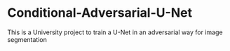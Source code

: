 # Conditional-Adversarial-U-Net
This is a University project to train a U-Net in an adversarial way for image segmentation
